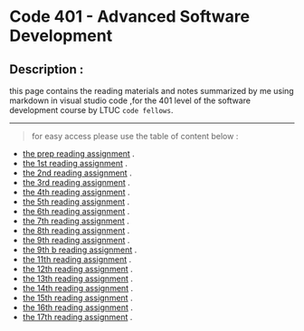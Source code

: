 # Code 401 - Advanced Software Development
## Description :
this page contains the reading materials and notes summarized by me using markdown in visual studio code ,for the 401 level of the software development course by LTUC `code fellows`.

***
> for easy access please use the table of content below :
* [the prep reading assignment](https://tamaraalbilleh.github.io/reading-notes/Code401Reading-Notes/getready) .
* [the 1st reading assignment](https://tamaraalbilleh.github.io/reading-notes/Code401Reading-Notes/class-01) .
* [the 2nd reading assignment](https://tamaraalbilleh.github.io/reading-notes/Code401Reading-Notes/class-02) .
* [the 3rd reading assignment](https://tamaraalbilleh.github.io/reading-notes/Code401Reading-Notes/class-03) .
* [the 4th reading assignment](https://tamaraalbilleh.github.io/reading-notes/Code401Reading-Notes/class-04) .
* [the 5th reading assignment](https://tamaraalbilleh.github.io/reading-notes/Code401Reading-Notes/class-05) .
* [the 6th reading assignment](https://tamaraalbilleh.github.io/reading-notes/Code401Reading-Notes/class-06) .
* [the 7th reading assignment](https://tamaraalbilleh.github.io/reading-notes/Code401Reading-Notes/class-07) .
* [the 8th reading assignment](https://tamaraalbilleh.github.io/reading-notes/Code401Reading-Notes/class-08) .
* [the 9th reading assignment](https://tamaraalbilleh.github.io/reading-notes/Code401Reading-Notes/class-09) .
* [the 9th b reading assignment](https://tamaraalbilleh.github.io/reading-notes/Code401Reading-Notes/class-09b) .
* [the 11th reading assignment](https://tamaraalbilleh.github.io/reading-notes/Code401Reading-Notes/class-11) .
* [the 12th reading assignment](https://tamaraalbilleh.github.io/reading-notes/Code401Reading-Notes/class-12) .
* [the 13th reading assignment](https://tamaraalbilleh.github.io/reading-notes/Code401Reading-Notes/class-13) .
* [the 14th reading assignment](https://tamaraalbilleh.github.io/reading-notes/Code401Reading-Notes/class-14) .
* [the 15th reading assignment](https://tamaraalbilleh.github.io/reading-notes/Code401Reading-Notes/class-15) .
* [the 16th reading assignment](https://tamaraalbilleh.github.io/reading-notes/Code401Reading-Notes/class-16) .
* [the 17th reading assignment](https://tamaraalbilleh.github.io/reading-notes/Code401Reading-Notes/class-17) .